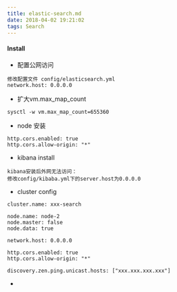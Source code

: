 ```yaml
---
title: elastic-search.md
date: 2018-04-02 19:21:02
tags: Search
---
```


#### Install
* 配置公网访问
```
修改配置文件 config/elasticsearch.yml
network.host: 0.0.0.0
```
* 扩大vm.max_map_count
```
sysctl -w vm.max_map_count=655360
```
* node 安装
```
http.cors.enabled: true
http.cors.allow-origin: "*"
```
* kibana install
```
kibana安装后外网无法访问：
修改config/kibaba.yml下的server.host为0.0.0.0
```
* cluster config
```
cluster.name: xxx-search

node.name: node-2
node.master: false
node.data: true

network.host: 0.0.0.0

http.cors.enabled: true
http.cors.allow-origin: "*"

discovery.zen.ping.unicast.hosts: ["xxx.xxx.xxx.xxx"]
```
*